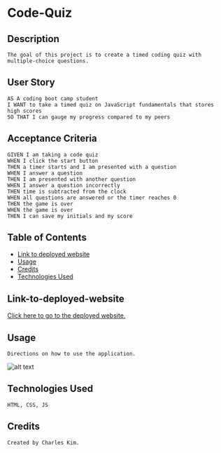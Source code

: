 # Code-Quiz

## Description

```
The goal of this project is to create a timed coding quiz with multiple-choice questions.
```

## User Story

```
AS A coding boot camp student
I WANT to take a timed quiz on JavaScript fundamentals that stores high scores
SO THAT I can gauge my progress compared to my peers
```

## Acceptance Criteria

```
GIVEN I am taking a code quiz
WHEN I click the start button
THEN a timer starts and I am presented with a question
WHEN I answer a question
THEN I am presented with another question
WHEN I answer a question incorrectly
THEN time is subtracted from the clock
WHEN all questions are answered or the timer reaches 0
THEN the game is over
WHEN the game is over
THEN I can save my initials and my score
```

## Table of Contents

- [Link to deployed website](#Link-to-deployed-website)
- [Usage](#usage)
- [Credits](#credits)
- [Technologies Used](#Technologies-Used)

## Link-to-deployed-website

[Click here to go to the deployed website.](https://ckim812.github.io/Code-Quiz/)

## Usage

```
Directions on how to use the application.
```

![alt text](./Password%20Generator%20Preview.png)

## Technologies Used

```
HTML, CSS, JS
```

## Credits

```
Created by Charles Kim.
```